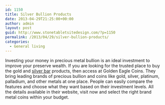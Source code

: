 ```yaml
---
id: 1150
title: Silver Bullion Products
date: 2013-04-29T21:25:00+00:00
author: admin
layout: post
guid: http://www.stonetabletsitedesign.com/?p=1150
permalink: /2013/04/29/silver-bullion-products/
categories:
  - General living
---
```

Investing your money in precious metal bullion is an ideal investment to improve your preserve wealth. If you are looking for the trusted place to buy the gold and [silver bar](http://www.goldeneaglecoin.com/buy_silver/silver_bars) products, then access at Golden Eagle Coins. They bring leading brands of precious bullion and coins like gold, silver, platinum, palladium, and other metals at one place. People can easily compare the features and choose what they want based on their investment levels. All the details available in their website, visit now and select the right brand metal coins within your budget.